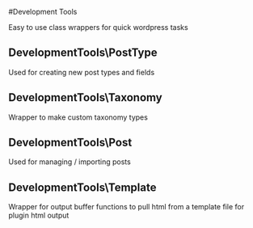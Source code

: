#Development Tools

Easy to use class wrappers for quick wordpress tasks

## DevelopmentTools\PostType

Used for creating new post types and fields

## DevelopmentTools\Taxonomy

Wrapper to make custom taxonomy types

## DevelopmentTools\Post

Used for managing / importing posts

## DevelopmentTools\Template

Wrapper for output buffer functions to pull html from a template file for plugin html output